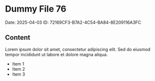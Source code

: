 # Dummy File 76

Date: 2025-04-03
ID: 72169CF3-B7A2-4C54-BA84-8E209116A3FC

## Content

Lorem ipsum dolor sit amet, consectetur adipiscing elit.
Sed do eiusmod tempor incididunt ut labore et dolore magna aliqua.

* Item 1
* Item 2
* Item 3
